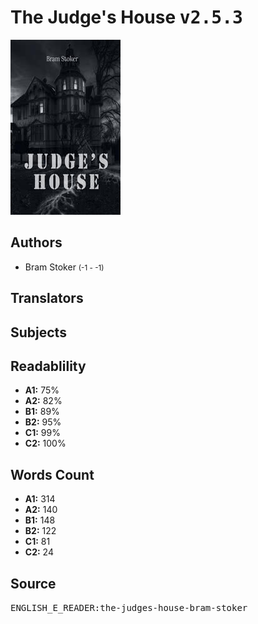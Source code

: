 # The Judge's House <kbd>v2.5.3</kbd>

![](./cover.medium.jpg "")

## Authors


 - Bram Stoker <small>(-1 - -1)</small>

## Translators



## Subjects



## Readablility


 - **A1:** 75%
 - **A2:** 82%
 - **B1:** 89%
 - **B2:** 95%
 - **C1:** 99%
 - **C2:** 100%

## Words Count


 - **A1:** 314
 - **A2:** 140
 - **B1:** 148
 - **B2:** 122
 - **C1:** 81
 - **C2:** 24

## Source


<kbd>ENGLISH_E_READER:the-judges-house-bram-stoker</kbd>
